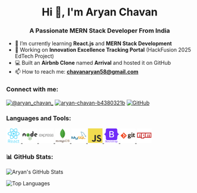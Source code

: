 <h1 align="center">Hi 👋, I'm Aryan Chavan</h1>
<h3 align="center">A Passionate MERN Stack Developer From India</h3>

- 🌱 I’m currently learning **React.js** and **MERN Stack Development**
- 🚀 Working on **Innovation Excellence Tracking Portal** (HackFusion 2025 EdTech Project)
- 💻 Built an **Airbnb Clone** named **Arrival** and hosted it on GitHub
- 📫 How to reach me: **chavanaryan58@gmail.com**

<h3 align="left">Connect with me:</h3>
<p align="left">
  <a href="https://twitter.com/@aryan_chavan_" target="_blank"><img align="center" src="https://raw.githubusercontent.com/rahuldkjain/github-profile-readme-generator/master/src/images/icons/Social/twitter.svg" alt="@aryan_chavan_" height="30" width="40" /></a>
  <a href="https://linkedin.com/in/aryan-chavan-b4380321b" target="blank"><img align="center" src="https://raw.githubusercontent.com/rahuldkjain/github-profile-readme-generator/master/src/images/icons/Social/linked-in-alt.svg" alt="aryan-chavan-b4380321b" height="30" width="40" /></a>
  <a href="https://github.com/Aryannnn-n" target="_blank"><img align="center" src="https://cdn.jsdelivr.net/npm/simple-icons@3.0.1/icons/github.svg" alt="GitHub" height="30" width="40" /></a>
</p>

<h3 align="left">Languages and Tools:</h3>
<p align="left"> 
  <a href="https://reactjs.org/" target="_blank" rel="noreferrer">
    <img src="https://raw.githubusercontent.com/devicons/devicon/master/icons/react/react-original-wordmark.svg" alt="React.js" width="40" height="40"/>
  </a> 
  <a href="https://nodejs.org" target="_blank" rel="noreferrer">
    <img src="https://raw.githubusercontent.com/devicons/devicon/master/icons/nodejs/nodejs-original-wordmark.svg" alt="Node.js" width="40" height="40"/>
  </a> 
  <a href="https://expressjs.com" target="_blank" rel="noreferrer">
    <img src="https://raw.githubusercontent.com/devicons/devicon/master/icons/express/express-original-wordmark.svg" alt="Express.js" width="40" height="40"/>
  </a> 
  <a href="https://www.mongodb.com/" target="_blank" rel="noreferrer">
    <img src="https://raw.githubusercontent.com/devicons/devicon/master/icons/mongodb/mongodb-original-wordmark.svg" alt="MongoDB" width="40" height="40"/>
  </a> 
  <a href="https://www.mysql.com/" target="_blank" rel="noreferrer">
    <img src="https://raw.githubusercontent.com/devicons/devicon/master/icons/mysql/mysql-original-wordmark.svg" alt="MySQL" width="40" height="40"/>
  </a> 
  <a href="https://developer.mozilla.org/en-US/docs/Web/JavaScript" target="_blank" rel="noreferrer">
    <img src="https://raw.githubusercontent.com/devicons/devicon/master/icons/javascript/javascript-original.svg" alt="JavaScript" width="40" height="40"/>
  </a> 
  <a href="https://getbootstrap.com" target="_blank" rel="noreferrer">
    <img src="https://raw.githubusercontent.com/devicons/devicon/master/icons/bootstrap/bootstrap-plain-wordmark.svg" alt="Bootstrap" width="40" height="40"/>
  </a> 
  <a href="https://git-scm.com/" target="_blank" rel="noreferrer">
    <img src="https://raw.githubusercontent.com/devicons/devicon/master/icons/git/git-original-wordmark.svg" alt="Git" width="40" height="40"/>
  </a>
  <a href="https://www.npmjs.com/" target="_blank" rel="noreferrer">
    <img src="https://raw.githubusercontent.com/devicons/devicon/master/icons/npm/npm-original-wordmark.svg" alt="npm" width="40" height="40"/>
  </a>
</p>

<h3 align="left">📊 GitHub Stats:</h3>
<p align="left">
  <img src="https://github-readme-stats.vercel.app/api?username=Aryannnn-n&show_icons=true&theme=radical" alt="Aryan's GitHub Stats" />
</p>
<p align="left">
  <img src="https://github-readme-stats.vercel.app/api/top-langs/?username=Aryannnn-n&layout=compact&theme=radical" alt="Top Languages" />
</p>
